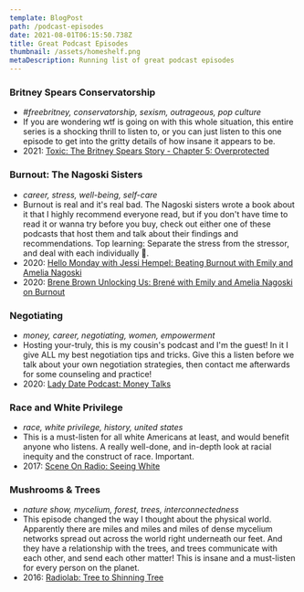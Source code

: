 ```yaml
---
template: BlogPost
path: /podcast-episodes
date: 2021-08-01T06:15:50.738Z
title: Great Podcast Episodes
thumbnail: /assets/homeshelf.png
metaDescription: Running list of great podcast episodes
---
```


### Britney Spears Conservatorship

- _#freebritney, conservatorship, sexism, outrageous, pop culture_
- If you are wondering wtf is going on with this whole situation, this entire series is a shocking thrill to listen to, or you can just listen to this one episode to get into the gritty details of how insane it appears to be.
- 2021: <a href="https://www.witnesspodcasts.com/shows/toxic-the-britney-spears-story" target="_blank">Toxic: The Britney Spears Story - Chapter 5: Overprotected</a>

### Burnout: The Nagoski Sisters

- _career, stress, well-being, self-care_
- Burnout is real and it's real bad. The Nagoski sisters wrote a book about it that I highly recommend everyone read, but if you don't have time to read it or wanna try before you buy, check out either one of these podcasts that host them and talk about their findings and recommendations. Top learning: Separate the stress from the stressor, and deal with each individually 🤯.
- 2020: <a href="https://podcasts.apple.com/us/podcast/beating-burnout-with-emily-and-amelia-nagoski/id1453893304?i=1000500764886" target="_blank">Hello Monday with Jessi Hempel: Beating Burnout with Emily and Amelia Nagoski</a>
- 2020: <a href="https://brenebrown.com/podcast/brene-with-emily-and-amelia-nagoski-on-burnout-and-how-to-complete-the-stress-cycle/" target="_blank">Brene Brown Unlocking Us: Brené with Emily and Amelia Nagoski
  on Burnout</a>

### Negotiating

- _money, career, negotiating, women, empowerment_
- Hosting your-truly, this is my cousin's podcast and I'm the guest! In it I give ALL my best negotiation tips and tricks. Give this a listen before we talk about your own negotiation strategies, then contact me afterwards for some counseling and practice!
- 2020: <a href="https://www.ladydatepod.com/episodes/money-talks" target="_blank">Lady Date Podcast: Money Talks</a>

### Race and White Privilege

- _race, white privilege, history, united states_
- This is a must-listen for all white Americans at least, and would benefit anyone who listens. A really well-done, and in-depth look at racial inequity and the construct of race. Important.
- 2017: <a href="https://www.sceneonradio.org/seeing-white/" target="_blank">Scene On Radio: Seeing White</a>

### Mushrooms & Trees

- _nature show, mycelium, forest, trees, interconnectedness_
- This episode changed the way I thought about the physical world. Apparently there are miles and miles and miles of dense mycelium networks spread out across the world right underneath our feet. And they have a relationship with the trees, and trees communicate with each other, and send each other matter! This is insane and a must-listen for every person on the planet.
- 2016: <a href="https://www.wnycstudios.org/podcasts/radiolab/articles/from-tree-to-shining-tree" target="_blank">Radiolab: Tree to Shinning Tree</a>
